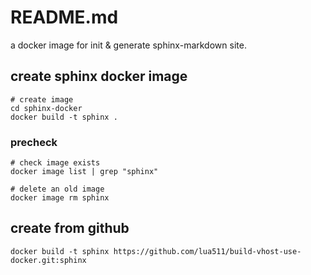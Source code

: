 README.md
=========

a docker image for init & generate sphinx-markdown site.

## create sphinx docker image

```
# create image
cd sphinx-docker
docker build -t sphinx .
```


### precheck

```
# check image exists
docker image list | grep "sphinx"
```

```
# delete an old image
docker image rm sphinx
```


## create from github

```
docker build -t sphinx https://github.com/lua511/build-vhost-use-docker.git:sphinx
```
